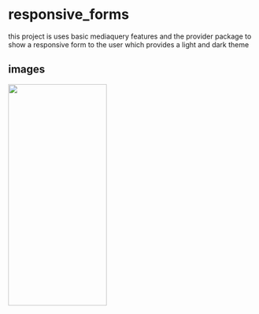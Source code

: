 # responsive_forms

this project is uses basic mediaquery features and the provider package to show a responsive form to the user which provides a light and dark theme

## images
<img  src="/blob/master/images/recording.gif" width="200" height="450">

